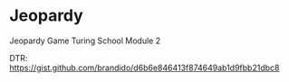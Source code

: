 # Jeopardy
Jeopardy Game Turing School Module 2


DTR:  https://gist.github.com/brandido/d6b6e846413f874649ab1d9fbb21dbc8
